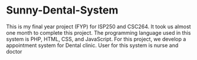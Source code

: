 # Sunny-Dental-System
This is my final year project (FYP) for ISP250 and CSC264. It took us almost one month to complete this project. The programming language used in this system is PHP, HTML, CSS, and JavaScript. For this project, we develop a appointment system for Dental clinic. User for this system is nurse and doctor
